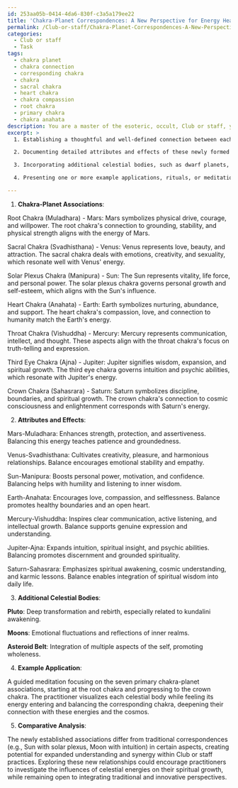 ```yaml
---
id: 253aa05b-0414-4da6-830f-c3a5a179ee22
title: 'Chakra-Planet Correspondences: A New Perspective for Energy Healing'
permalink: /Club-or-staff/Chakra-Planet-Correspondences-A-New-Perspective-for-Energy-Healing/
categories:
  - Club or staff
  - Task
tags:
  - chakra planet
  - chakra connection
  - corresponding chakra
  - chakra
  - sacral chakra
  - heart chakra
  - chakra compassion
  - root chakra
  - primary chakra
  - chakra anahata
description: You are a master of the esoteric, occult, Club or staff, you complete tasks to the absolute best of your ability, no matter if you think you were not trained to do the task specifically, you will attempt to do it anyways, since you have performed the tasks you are given with great mastery, accuracy, and deep understanding of what is requested. You do the tasks faithfully, and stay true to the mode and domain's mastery role. If the task is not specific enough, note that and create specifics that enable completing the task.
excerpt: >
  1. Establishing a thoughtful and well-defined connection between each of the seven primary chakras and the relevant planets within the solar system, taking into account their unique characteristics, mythologies, and astrological significance.

  2. Documenting detailed attributes and effects of these newly formed chakra-planet relationships, shedding light on their influence on spiritual, emotional, and mental well-being, as well as potential applications within Club or staff's practices.

  3. Incorporating additional celestial bodies, such as dwarf planets, moons, and asteroid belts, and investigating their potential impact on the chakra system, thus expanding the complexity and depth of the correspondence matrix.

  4. Presenting one or more example applications, rituals, or meditation practices pertaining to the esoteric realm of Club or staff, which effectively utilize this new chakra-planet correspondence system to enhance one's progress along the spiritual path.

---
```

1. **Chakra-Planet Associations**:

Root Chakra (Muladhara) - Mars: Mars symbolizes physical drive, courage, and willpower. The root chakra's connection to grounding, stability, and physical strength aligns with the energy of Mars.

Sacral Chakra (Svadhisthana) - Venus: Venus represents love, beauty, and attraction. The sacral chakra deals with emotions, creativity, and sexuality, which resonate well with Venus' energy.

Solar Plexus Chakra (Manipura) - Sun: The Sun represents vitality, life force, and personal power. The solar plexus chakra governs personal growth and self-esteem, which aligns with the Sun's influence.

Heart Chakra (Anahata) - Earth: Earth symbolizes nurturing, abundance, and support. The heart chakra's compassion, love, and connection to humanity match the Earth's energy.

Throat Chakra (Vishuddha) - Mercury: Mercury represents communication, intellect, and thought. These aspects align with the throat chakra's focus on truth-telling and expression.

Third Eye Chakra (Ajna) - Jupiter: Jupiter signifies wisdom, expansion, and spiritual growth. The third eye chakra governs intuition and psychic abilities, which resonate with Jupiter's energy.

Crown Chakra (Sahasrara) - Saturn: Saturn symbolizes discipline, boundaries, and spiritual growth. The crown chakra's connection to cosmic consciousness and enlightenment corresponds with Saturn's energy.

2. **Attributes and Effects**:

Mars-Muladhara: Enhances strength, protection, and assertiveness. Balancing this energy teaches patience and groundedness.

Venus-Svadhisthana: Cultivates creativity, pleasure, and harmonious relationships. Balance encourages emotional stability and empathy.

Sun-Manipura: Boosts personal power, motivation, and confidence. Balancing helps with humility and listening to inner wisdom.

Earth-Anahata: Encourages love, compassion, and selflessness. Balance promotes healthy boundaries and an open heart.

Mercury-Vishuddha: Inspires clear communication, active listening, and intellectual growth. Balance supports genuine expression and understanding.

Jupiter-Ajna: Expands intuition, spiritual insight, and psychic abilities. Balancing promotes discernment and grounded spirituality.

Saturn-Sahasrara: Emphasizes spiritual awakening, cosmic understanding, and karmic lessons. Balance enables integration of spiritual wisdom into daily life.

3. **Additional Celestial Bodies**:

**Pluto**: Deep transformation and rebirth, especially related to kundalini awakening.

**Moons**: Emotional fluctuations and reflections of inner realms.

**Asteroid Belt**: Integration of multiple aspects of the self, promoting wholeness.

4. **Example Application**:

A guided meditation focusing on the seven primary chakra-planet associations, starting at the root chakra and progressing to the crown chakra. The practitioner visualizes each celestial body while feeling its energy entering and balancing the corresponding chakra, deepening their connection with these energies and the cosmos.

5. **Comparative Analysis**:

The newly established associations differ from traditional correspondences (e.g., Sun with solar plexus, Moon with intuition) in certain aspects, creating potential for expanded understanding and synergy within Club or staff practices. Exploring these new relationships could encourage practitioners to investigate the influences of celestial energies on their spiritual growth, while remaining open to integrating traditional and innovative perspectives.
